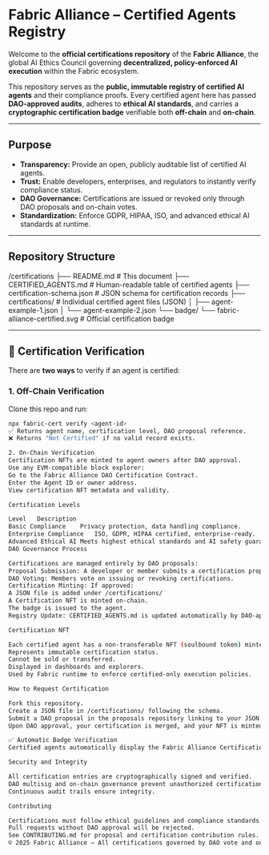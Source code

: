 # Fabric Alliance – Certified Agents Registry

Welcome to the **official certifications repository** of the **Fabric Alliance**, the global AI Ethics Council governing **decentralized, policy-enforced AI execution** within the Fabric ecosystem.

This repository serves as the **public, immutable registry of certified AI agents** and their compliance proofs. Every certified agent here has passed **DAO-approved audits**, adheres to **ethical AI standards**, and carries a **cryptographic certification badge** verifiable both **off-chain** and **on-chain**.

---

## Purpose

- **Transparency:** Provide an open, publicly auditable list of certified AI agents.
- **Trust:** Enable developers, enterprises, and regulators to instantly verify compliance status.
- **DAO Governance:** Certifications are issued or revoked only through DAO proposals and on-chain votes.
- **Standardization:** Enforce GDPR, HIPAA, ISO, and advanced ethical AI standards at runtime.

---

##  Repository Structure

/certifications
├── README.md # This document
├── CERTIFIED_AGENTS.md # Human-readable table of certified agents
├── certification-schema.json # JSON schema for certification records
├── certifications/ # Individual certified agent files (JSON)
│ ├── agent-example-1.json
│ └── agent-example-2.json
└── badge/
└── fabric-alliance-certified.svg # Official certification badge

---

## 🔎 Certification Verification

There are **two ways** to verify if an agent is certified:

### **1. Off-Chain Verification**

Clone this repo and run:

```bash
npx fabric-cert verify <agent-id>
✅ Returns agent name, certification level, DAO proposal reference.
❌ Returns "Not Certified" if no valid record exists.

2. On-Chain Verification
Certification NFTs are minted to agent owners after DAO approval.
Use any EVM-compatible block explorer:
Go to the Fabric Alliance DAO Certification Contract.
Enter the Agent ID or owner address.
View certification NFT metadata and validity.

Certification Levels

Level	Description
Basic Compliance	Privacy protection, data handling compliance.
Enterprise Compliance	ISO, GDPR, HIPAA certified, enterprise-ready.
Advanced Ethical AI	Meets highest ethical standards and AI safety guarantees.
DAO Governance Process

Certifications are managed entirely by DAO proposals:
Proposal Submission: A developer or member submits a certification proposal in the proposals repo.
DAO Voting: Members vote on issuing or revoking certifications.
Certification Minting: If approved:
A JSON file is added under /certifications/
A Certification NFT is minted on-chain.
The badge is issued to the agent.
Registry Update: CERTIFIED_AGENTS.md is updated automatically by DAO-approved workflow.

Certification NFT

Each certified agent has a non-transferable NFT (soulbound token) minted by the DAO:
Represents immutable certification status.
Cannot be sold or transferred.
Displayed in dashboards and explorers.
Used by Fabric runtime to enforce certified-only execution policies.

How to Request Certification

Fork this repository.
Create a JSON file in /certifications/ following the schema.
Submit a DAO proposal in the proposals repository linking to your JSON.
Upon DAO approval, your certification is merged, and your NFT is minted.

✅ Automatic Badge Verification
Certified agents automatically display the Fabric Alliance Certification Badge:

Security and Integrity

All certification entries are cryptographically signed and verified.
DAO multisig and on-chain governance prevent unauthorized certification.
Continuous audit trails ensure integrity.

Contributing

Certifications must follow ethical guidelines and compliance standards.
Pull requests without DAO approval will be rejected.
See CONTRIBUTING.md for proposal and certification contribution rules.
© 2025 Fabric Alliance – All certifications governed by DAO vote and on-chain records.
